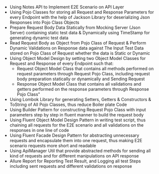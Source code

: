 - Using Notes API to Implement E2E Scenario on API Layer
- Using Pojo Classes for storing all Request and Response Parameters for every Endpoint with the help of Jackson Library for deserializing Json Responses into Pojo Class Objects
-	Prepare Request Body Data Statically from Mocking Server (Json Server) containing static test data & Dynamically using TimeStamp for generating dynamic test data
-	Read Request Body as Object from Pojo Class of Request & Perform Dynamic Validations on Response data against The Input Test Data stored on Pojo Class of Request whether the data is Static or Dynamic
- Using Object Model Design by setting two Object Model Classes for Request and Response of every Endpoint such that:
   - Request Object Model Class that contains all methods performed on request parameters through Request Pojo Class, including request body preparation statically or dynamically and Sending Request
   - Response Object Model Class that contains all validations and getters performed on the response parameters through Response Pojo Class"
-	Using Lombok Library for generating Setters, Getters & Constructors & ToString of All Pojo Classes, thus reduce Boiler plate Code
-	Using Builder Pattern for constructing Request Pojo Class with input parameters step by step in fluent manner to build the request body
-	Using Fluent Object Model Design Pattern in writing test script, thus chaining all requests for the E2E scenario and all validations on the responses in one line of code
-	Using Fluent Facade Design Pattern for abstracting unnecessary requests and encapsulate them into one request, thus making E2E scenario requests more short and readable
-	Using ApiManager Util that provide abstracted methods for sending all kind of requests and for different manipulations on API response
-	Allure Report for Reporting Test Result, and Logging all test Steps including sent requests and different validations on response

